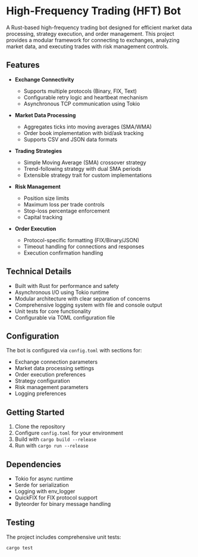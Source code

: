 # High-Frequency Trading (HFT) Bot

A Rust-based high-frequency trading bot designed for efficient market data processing, strategy execution, and order management. This project provides a modular framework for connecting to exchanges, analyzing market data, and executing trades with risk management controls.

## Features

- **Exchange Connectivity**
  - Supports multiple protocols (Binary, FIX, Text)
  - Configurable retry logic and heartbeat mechanism
  - Asynchronous TCP communication using Tokio

- **Market Data Processing**
  - Aggregates ticks into moving averages (SMA/WMA)
  - Order book implementation with bid/ask tracking
  - Supports CSV and JSON data formats

- **Trading Strategies**
  - Simple Moving Average (SMA) crossover strategy
  - Trend-following strategy with dual SMA periods
  - Extensible strategy trait for custom implementations

- **Risk Management**
  - Position size limits
  - Maximum loss per trade controls
  - Stop-loss percentage enforcement
  - Capital tracking

- **Order Execution**
  - Protocol-specific formatting (FIX/Binary/JSON)
  - Timeout handling for connections and responses
  - Execution confirmation handling

## Technical Details

- Built with Rust for performance and safety
- Asynchronous I/O using Tokio runtime
- Modular architecture with clear separation of concerns
- Comprehensive logging system with file and console output
- Unit tests for core functionality
- Configurable via TOML configuration file

## Configuration

The bot is configured via `config.toml` with sections for:
- Exchange connection parameters
- Market data processing settings
- Order execution preferences
- Strategy configuration
- Risk management parameters
- Logging preferences

## Getting Started

1. Clone the repository
2. Configure `config.toml` for your environment
3. Build with `cargo build --release`
4. Run with `cargo run --release`

## Dependencies

- Tokio for async runtime
- Serde for serialization
- Logging with env_logger
- QuickFIX for FIX protocol support
- Byteorder for binary message handling

## Testing

The project includes comprehensive unit tests:
```bash
cargo test